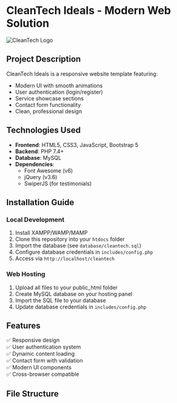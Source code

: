 # CleanTech Ideals - Modern Web Solution

![CleanTech Logo](assets/images/logo.png) <!-- Add your logo path -->

## Project Description

CleanTech Ideals is a responsive website template featuring:
- Modern UI with smooth animations
- User authentication (login/register)
- Service showcase sections
- Contact form functionality
- Clean, professional design

## Technologies Used

- **Frontend**: HTML5, CSS3, JavaScript, Bootstrap 5
- **Backend**: PHP 7.4+
- **Database**: MySQL
- **Dependencies**: 
  - Font Awesome (v6)
  - jQuery (v3.6)
  - SwiperJS (for testimonials)

## Installation Guide

### Local Development

1. Install XAMPP/WAMP/MAMP
2. Clone this repository into your `htdocs` folder
3. Import the database (see `database/cleantech.sql`)
4. Configure database credentials in `includes/config.php`
5. Access via `http://localhost/cleantech`

### Web Hosting

1. Upload all files to your public_html folder
2. Create MySQL database on your hosting panel
3. Import the SQL file to your database
4. Update database credentials in `includes/config.php`

## Features

✅ Responsive design  
✅ User authentication system  
✅ Dynamic content loading  
✅ Contact form with validation  
✅ Modern UI components  
✅ Cross-browser compatible  

## File Structure
